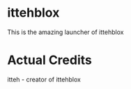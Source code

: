 # ittehblox
This is the amazing launcher of ittehblox
# Actual Credits
itteh - creator of ittehblox
